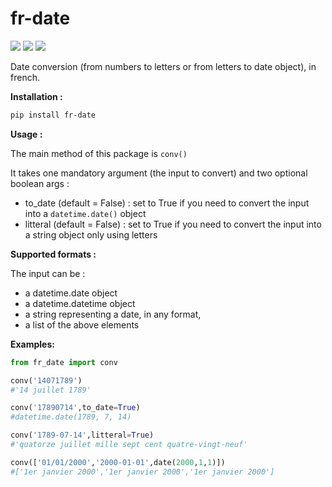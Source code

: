 # fr-date
[![](https://img.shields.io/pypi/v/fr-date)](https://pypi.org/project/fr-date/)
[![](https://img.shields.io/pypi/dm/fr-date)](https://pypi.org/project/fr-date/)
[![](https://gitlab.com/Thibaut_S/fr-date/badges/main/pipeline.svg)](https://gitlab.com/Thibaut_S/fr-date/-/tree/main)

Date conversion (from numbers to letters or from letters to date object), in french.

**Installation :**
```bash
pip install fr-date
```

**Usage :**

The main method of this package is `conv()`

It takes one mandatory argument (the input to convert) and two optional boolean args :
- to_date (default = False) : set to True if you need to convert the input into a `datetime.date()` object
- litteral (default = False) : set to True if you need to convert the input into a string object only using letters

**Supported formats :**

The input can be :
- a datetime.date object
- a datetime.datetime object
- a string representing a date, in any format,
- a list of the above elements

**Examples:**

```python
from fr_date import conv

conv('14071789')
#'14 juillet 1789'

conv('17890714',to_date=True)
#datetime.date(1789, 7, 14)

conv('1789-07-14',litteral=True)
#'quatorze juillet mille sept cent quatre-vingt-neuf'

conv(['01/01/2000','2000-01-01',date(2000,1,1)])
#['1er janvier 2000','1er janvier 2000','1er janvier 2000']
```
